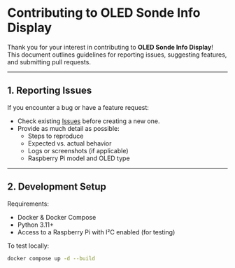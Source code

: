 # Contributing to OLED Sonde Info Display

Thank you for your interest in contributing to **OLED Sonde Info Display**!  
This document outlines guidelines for reporting issues, suggesting features, and submitting pull requests.

---

## 1. Reporting Issues

If you encounter a bug or have a feature request:
- Check existing [Issues](../../issues) before creating a new one.
- Provide as much detail as possible:
  - Steps to reproduce
  - Expected vs. actual behavior
  - Logs or screenshots (if applicable)
  - Raspberry Pi model and OLED type

---

## 2. Development Setup

Requirements:
- Docker & Docker Compose
- Python 3.11+
- Access to a Raspberry Pi with I²C enabled (for testing)

To test locally:
```bash
docker compose up -d --build
```